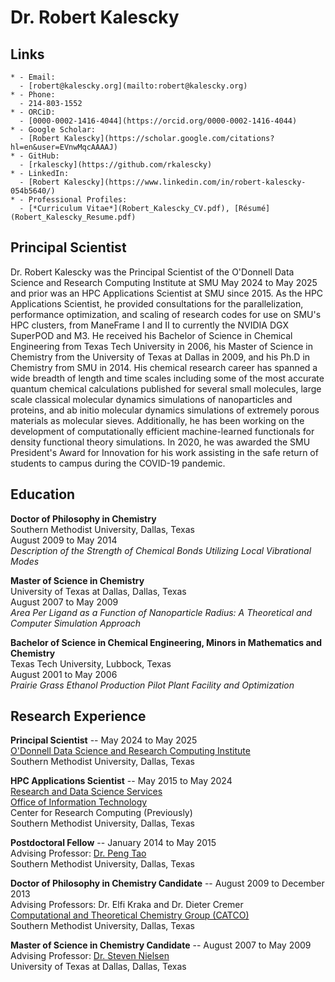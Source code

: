 # Dr. Robert Kalescky

## Links

```{list-table}
* - Email:
  - [robert@kalescky.org](mailto:robert@kalescky.org)
* - Phone:
  - 214-803-1552
* - ORCiD:
  - [0000-0002-1416-4044](https://orcid.org/0000-0002-1416-4044)
* - Google Scholar:
  - [Robert Kalescky](https://scholar.google.com/citations?hl=en&user=EVnwMqcAAAAJ)
* - GitHub:
  - [rkalescky](https://github.com/rkalescky)
* - LinkedIn:
  - [Robert Kalescky](https://www.linkedin.com/in/robert-kalescky-054b5640/)
* - Professional Profiles:
  - [*Curriculum Vitae*](Robert_Kalescky_CV.pdf), [Résumé](Robert_Kalescky_Resume.pdf)
```

## Principal Scientist

Dr. Robert Kalescky was the Principal Scientist of the O'Donnell Data Science
and Research Computing Institute at SMU May 2024 to May 2025 and prior was an
HPC Applications Scientist at SMU since 2015. As the HPC Applications
Scientist, he provided consultations for the parallelization, performance
optimization, and scaling of research codes for use on SMU's HPC clusters, from
ManeFrame I and II to currently the NVIDIA DGX SuperPOD and M3. He received his
Bachelor of Science in Chemical Engineering from Texas Tech University in 2006,
his Master of Science in Chemistry from the University of Texas at Dallas in
2009, and his Ph.D in Chemistry from SMU in 2014. His chemical research career
has spanned a wide breadth of length and time scales including some of the most
accurate quantum chemical calculations published for several small molecules,
large scale classical molecular dynamics simulations of nanoparticles and
proteins, and ab initio molecular dynamics simulations of extremely porous
materials as molecular sieves. Additionally, he has been working on the
development of computationally efficient machine-learned functionals for
density functional theory simulations. In 2020, he was awarded the SMU
President's Award for Innovation for his work assisting in the safe return of
students to campus during the COVID-19 pandemic.

## Education

**Doctor of Philosophy in Chemistry**  
Southern Methodist University, Dallas, Texas  
August 2009 to May 2014  
*Description of the Strength of Chemical Bonds Utilizing Local Vibrational Modes*  

**Master of Science in Chemistry**  
University of Texas at Dallas, Dallas, Texas  
August 2007 to May 2009  
*Area Per Ligand as a Function of Nanoparticle Radius: A Theoretical and Computer Simulation Approach*  

**Bachelor of Science in Chemical Engineering, Minors in Mathematics and Chemistry**  
Texas Tech University, Lubbock, Texas  
August 2001 to May 2006  
*Prairie Grass Ethanol Production Pilot Plant Facility and Optimization*  

## Research Experience

**Principal Scientist** -- May 2024 to May 2025  
[O'Donnell Data Science and Research Computing Institute](https://www.smu.edu/provost/odonnell-institute)  
Southern Methodist University, Dallas, Texas  

**HPC Applications Scientist** -- May 2015 to May 2024  
[Research and Data Science Services](https://www.smu.edu/oit/research)  
[Office of Information Technology](https://www.smu.edu/oit)  
Center for Research Computing (Previously)  
Southern Methodist University, Dallas, Texas  

**Postdoctoral Fellow** -- January 2014 to May 2015  
Advising Professor: [Dr. Peng Tao](https://s2.smu.edu/ptao/)  
Southern Methodist University, Dallas, Texas  

**Doctor of Philosophy in Chemistry Candidate** -- August 2009 to December 2013  
Advising Professors: Dr. Elfi Kraka and Dr. Dieter Cremer  
[Computational and Theoretical Chemistry Group (CATCO)](https://s3.smu.edu/dedman/catco/)  
Southern Methodist University, Dallas, Texas  

**Master of Science in Chemistry Candidate** -- August 2007 to May 2009  
Advising Professor: [Dr. Steven Nielsen](https://personal.utdallas.edu/~son051000/)  
University of Texas at Dallas, Dallas, Texas  

